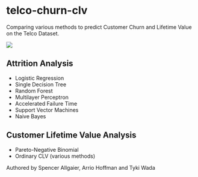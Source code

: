 # telco-churn-clv

Comparing various methods to predict Customer Churn and Lifetime Value on the Telco Dataset.

![](https://46gyn61z4i0t1u1pnq2bbk2e-wpengine.netdna-ssl.com/wp-content/uploads/2017/07/customer-churn-edit.jpeg)


## Attrition Analysis

- Logistic Regression
- Single Decision Tree
- Random Forest
- Multilayer Perceptron
- Accelerated Failure Time
- Support Vector Machines
- Naive Bayes

## Customer Lifetime Value Analysis

- Pareto-Negative Binomial 
- Ordinary CLV (various methods)



Authored by Spencer Allgaier, Arrio Hoffman and Tyki Wada







